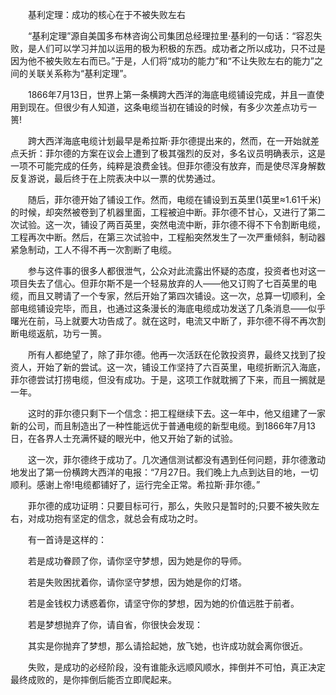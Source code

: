 　　基利定理：成功的核心在于不被失败左右

　　“基利定理”源自美国多布林咨询公司集团总经理拉里·基利的一句话：“容忍失败，是人们可以学习并加以运用的极为积极的东西。成功者之所以成功，只不过是因为他不被失败左右而已。”于是，人们将“成功的能力”和“不让失败左右的能力”之间的关联关系称为“基利定理”。

　　1866年7月13日，世界上第一条横跨大西洋的海底电缆铺设完成，并且一直使用到现在。但很少有人知道，这条电缆当初在铺设的时候，有多少次差点功亏一篑!

　　跨大西洋海底电缆计划最早是希拉斯·菲尔德提出来的，然而，在一开始就差点夭折：菲尔德的方案在议会上遭到了极其强烈的反对，多名议员明确表示，这是一项不可能完成的任务，纯粹是浪费金钱。但菲尔德没有放弃，而是使尽浑身解数反复游说，最后终于在上院表决中以一票的优势通过。

　　随后，菲尔德开始了铺设工作。然而，电缆在铺设到五英里(1英里≈1.61千米)的时候，却突然被卷到了机器里面，工程被迫中断。菲尔德不甘心，又进行了第二次试验。这一次，铺设了两百英里，突然电流中断，菲尔德不得不下令割断电缆，工程再次中断。然后，在第三次试验中，工程船突然发生了一次严重倾斜，制动器紧急制动，工人不得不再一次割断了电缆。

　　参与这件事的很多人都很泄气，公众对此流露出怀疑的态度，投资者也对这一项目失去了信心。但菲尔斯不是一个轻易放弃的人——他又订购了七百英里的电缆，而且又聘请了一个专家，然后开始了第四次铺设。这一次，总算一切顺利，全部电缆铺设完毕，而且，也通过这条漫长的海底电缆成功发送了几条消息——似乎曙光在前，马上就要大功告成了。就在这时，电流又中断了，菲尔德不得不再次割断电缆返航，功亏一篑。

　　所有人都绝望了，除了菲尔德。他再一次活跃在伦敦投资界，最终又找到了投资人，开始了新的尝试。这一次，铺设工作坚持了六百英里，电缆折断沉入海底，菲尔德尝试打捞电缆，但没有成功。于是，这项工作就耽搁了下来，而且一搁就是一年。

　　这时的菲尔德只剩下一个信念：把工程继续下去。这一年中，他又组建了一家新的公司，而且制造出了一种性能远优于普通电缆的新型电缆。到1866年7月13日，在各界人士充满怀疑的眼光中，他又开始了新的试验。

　　这一次，菲尔德终于成功了。几次通信测试都没有遇到任何问题，菲尔德激动地发出了第一份横跨大西洋的电报：“7月27日。我们晚上九点到达目的地，一切顺利。感谢上帝!电缆都铺好了，运行完全正常。希拉斯·菲尔德。”

　　菲尔德的成功证明：只要目标可行，那么，失败只是暂时的;只要不被失败左右，对成功抱有坚定的信念，就总会有成功之时。

　　有一首诗是这样的：

　　若是成功眷顾了你，请你坚守梦想，因为她是你的导师。

　　若是失败困扰着你，请你坚守梦想，因为她是你的灯塔。

　　若是金钱权力诱惑着你，请坚守你的梦想，因为她的价值远胜于前者。

　　若是梦想抛弃了你，请自省，你很快会发现：

　　其实是你抛弃了梦想，那么请拾起她，放飞她，也许成功就会离你很近。

　　失败，是成功的必经阶段，没有谁能永远顺风顺水，摔倒并不可怕，真正决定最终成败的，是你摔倒后能否立即爬起来。